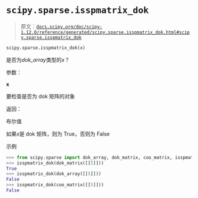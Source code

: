 # `scipy.sparse.isspmatrix_dok`

> 原文：[`docs.scipy.org/doc/scipy-1.12.0/reference/generated/scipy.sparse.isspmatrix_dok.html#scipy.sparse.isspmatrix_dok`](https://docs.scipy.org/doc/scipy-1.12.0/reference/generated/scipy.sparse.isspmatrix_dok.html#scipy.sparse.isspmatrix_dok)

```py
scipy.sparse.isspmatrix_dok(x)
```

是否为*dok_array*类型的*x*？

参数：

**x**

要检查是否为 dok 矩阵的对象

返回：

布尔值

如果*x*是 dok 矩阵，则为 True，否则为 False

示例

```py
>>> from scipy.sparse import dok_array, dok_matrix, coo_matrix, isspmatrix_dok
>>> isspmatrix_dok(dok_matrix([[5]]))
True
>>> isspmatrix_dok(dok_array([[5]]))
False
>>> isspmatrix_dok(coo_matrix([[5]]))
False 
```
